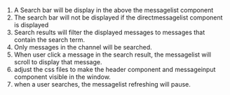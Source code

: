1) A Search bar will be display in the above the messagelist component
2) The search bar will not be displayed if the directmessagelist component is displayed
3) Search results will filter the displayed messages to messages that contain the search term.
4) Only messages in the channel will be searched.
5) When user click a message in the search result, the messagelist will scroll to display that message.
6) adjust the css files to make the header component and messageinput component  visible in the window.
7) when a user searches, the messagelist refreshing will pause.